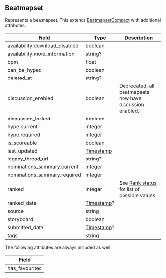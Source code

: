 ## Beatmapset

Represents a beatmapset. This extends [BeatmapsetCompact](#beatmapsetcompact) with additional attributes.

Field                          | Type                         | Description
------------------------------ | ---------------------------- | -----------------------------------------------------------------------
availability.download_disabled | boolean                      | |
availability.more_information  | string?                      | |
bpm                            | float                        | |
can_be_hyped                   | boolean                      | |
deleted_at                     | string?                      | |
discussion_enabled             | boolean                      | Deprecated, all beatmapsets now have discussion enabled. |
discussion_locked              | boolean                      | |
hype.current                   | integer                      | |
hype.required                  | integer                      | |
is_scoreable                   | boolean                      | |
last_updated                   | [Timestamp](#timestamp)      | |
legacy_thread_url              | string?                      | |
nominations_summary.current    | integer                      | |
nominations_summary.required   | integer                      | |
ranked                         | integer                      | See [Rank status](#beatmapset-rank-status) for list of possible values.
ranked_date                    | [Timestamp](#timestamp)?     | |
source                         | string                       | |
storyboard                     | boolean                      | |
submitted_date                 | [Timestamp](#timestamp)?     | |
tags                           | string                       | |

The following attributes are always included as well:

| Field          |
| -------------- |
| has_favourited |
